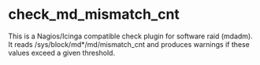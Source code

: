 # check_md_mismatch_cnt
This is a Nagios/Icinga compatible check plugin for software raid (mdadm). It reads /sys/block/md*/md/mismatch_cnt and produces warnings if these values exceed a given threshold.
